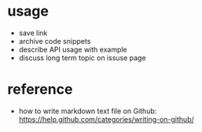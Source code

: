 # usage

- save link
- archive code snippets
- describe API usage with example
- discuss long term topic on issuse page

# reference

- how to write markdown text file on Github: https://help.github.com/categories/writing-on-github/
